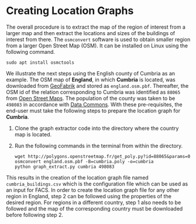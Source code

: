 # Creating Location Graphs

The overall procedure is to extract the map of the region of interest from a larger map and then extract the locations and sizes of the buildings of interest from there. The `osmconvert` software is used to obtain smaller region from a larger Open Street Map (OSM). It can be installed on Linux using the following command.

```shell
sudo apt install osmctools
```

We illustrate the next steps using the English county of Cumbria as an example. The OSM map of **England**, in which **Cumbria** is located, was downloaded from [GeoFabrik](http://download.geofabrik.de/europe/great-britain/england-latest.osm.pbf) and stored as `england.osm.pbf`. Thereafter, the OSM id of the relation corresponding to Cumbria was identified as `88065` from [Open Street Maps](https://www.openstreetmap.org/relation/88065). The population of the county was taken to be `498083` in accordance with [Data Commons](https://datacommons.org/tools/timeline#&place=nuts/UKD1&statsVar=Count_Person). With these pre-requisites, the end-user must take the following steps to prepare the location graph for **Cumbria**.

1. Clone the graph extractor code into the directory where the country map is located.
2. Run the following commands in the terminal from within the directory.

    ```shell
    wget http://polygons.openstreetmap.fr/get_poly.py?id=88065&params=0
    osmconvert england.osm.pbf -B=cumbria.poly -o=cumbria
    python graph_extract.py cumbria 498083
    ```

This results in the creation of the location graph file named `cumbria_buildings.csv` which is the configuration file which can be used as an input for FACS. In order to create the location graph file for any other region in England, step 2 can be followed using the properties of the desired region. For regions in a different country, step 1 also needs to be followed and the map of the corresponding country must be downloaded before following step 2.
